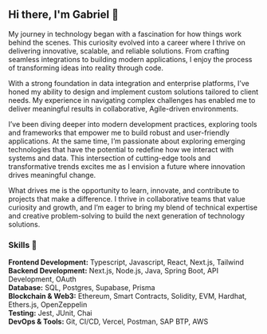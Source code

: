 ## Hi there, I'm Gabriel 🚀

My journey in technology began with a fascination for how things work behind the scenes. This curiosity evolved into a career where I thrive on delivering innovative, scalable, and reliable solutions. From crafting seamless integrations to building modern applications, I enjoy the process of transforming ideas into reality through code.

With a strong foundation in data integration and enterprise platforms, I’ve honed my ability to design and implement custom solutions tailored to client needs. My experience in navigating complex challenges has enabled me to deliver meaningful results in collaborative, Agile-driven environments.

I’ve been diving deeper into modern development practices, exploring tools and frameworks that empower me to build robust and user-friendly applications. At the same time, I’m passionate about exploring emerging technologies that have the potential to redefine how we interact with systems and data. This intersection of cutting-edge tools and transformative trends excites me as I envision a future where innovation drives meaningful change.

What drives me is the opportunity to learn, innovate, and contribute to projects that make a difference. I thrive in collaborative teams that value curiosity and growth, and I’m eager to bring my blend of technical expertise and creative problem-solving to build the next generation of technology solutions.

### Skills 💼
**Frontend Development:** Typescript, Javascript, React, Next.js, Tailwind <br/>
**Backend Development:** Next.js, Node.js, Java, Spring Boot, API Development, OAuth <br/>
**Database:** SQL, Postgres, Supabase, Prisma <br/>
**Blockchain & Web3:** Ethereum, Smart Contracts, Solidity, EVM, Hardhat, Ethers.js, OpenZeppelin <br/>
**Testing:** Jest, JUnit, Chai<br/>
**DevOps & Tools:** Git, CI/CD, Vercel, Postman, SAP BTP, AWS <br/>
